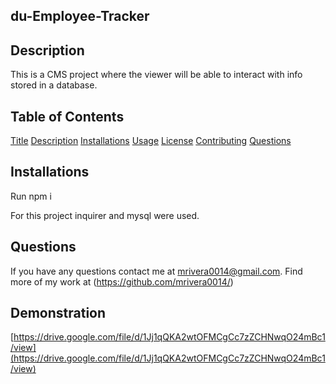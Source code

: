 ## du-Employee-Tracker


## Description
This is a CMS project where the viewer will be able to interact with info stored in a database.

## Table of Contents
[Title](##Title)
[Description](##Description)
[Installations](##Installations)
[Usage](##Usage)
[License](##License)
[Contributing](##Contributing)
[Questions](##Questions)




## Installations
Run npm i

For this project inquirer and mysql were used.


## Questions
If you have any questions contact me at mrivera0014@gmail.com.
Find more of my work at (https://github.com/mrivera0014/)

## Demonstration

[https://drive.google.com/file/d/1Jj1qQKA2wtOFMCgCc7zZCHNwqO24mBc1/view](https://drive.google.com/file/d/1Jj1qQKA2wtOFMCgCc7zZCHNwqO24mBc1/view)